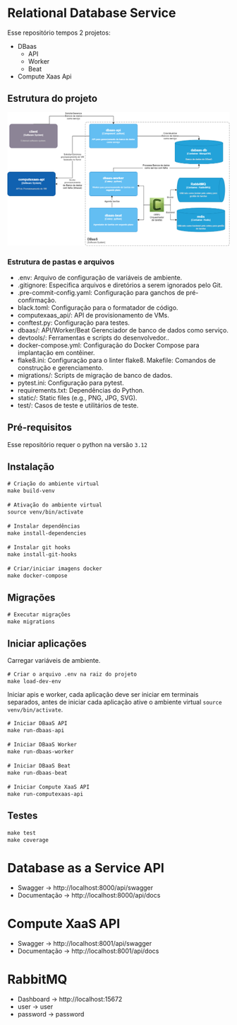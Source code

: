 # Relational Database Service

Esse repositório tempos 2 projetos:
- DBaas
    - API
    - Worker
    - Beat
- Compute Xaas Api

## Estrutura do projeto
![](static/structure.png)

### Estrutura de pastas e arquivos
- .env: Arquivo de configuração de variáveis ​​de ambiente.
- .gitignore: Especifica arquivos e diretórios a serem ignorados pelo Git.
- .pre-commit-config.yaml: Configuração para ganchos de pré-confirmação.
- black.toml: Configuração para o formatador de código.
- computexaas_api/: API de provisionamento de VMs.
- conftest.py: Configuração para testes.
- dbaas/: API/Worker/Beat Gerenciador de banco de dados como serviço.
- devtools/: Ferramentas e scripts do desenvolvedor..
- docker-compose.yml: Configuração do Docker Compose para implantação em contêiner.
- flake8.ini: Configuração para o linter flake8.
Makefile: Comandos de construção e gerenciamento.
- migrations/: Scripts de migração de banco de dados.
- pytest.ini: Configuração para pytest.
- requirements.txt: Dependências do Python.
- static/: Static files (e.g., PNG, JPG, SVG).
- test/: Casos de teste e utilitários de teste.


## Pré-requisitos
Esse repositório requer o python na versão `3.12`

## Instalação
```shell
# Criação do ambiente virtual
make build-venv

# Ativação do ambiente virtual
source venv/bin/activate

# Instalar dependências
make install-dependencies

# Instalar git hooks
make install-git-hooks

# Criar/iniciar imagens docker
make docker-compose
```

## Migrações
```shell
# Executar migrações
make migrations
```

## Iniciar aplicações

Carregar variáveis de ambiente.
```shell
# Criar o arquivo .env na raiz do projeto
make load-dev-env
```

Iniciar apis e worker, cada aplicação deve ser iniciar em terminais separados, antes de iniciar cada aplicação ative o ambiente virtual `source venv/bin/activate`.
```shell
# Iniciar DBaaS API
make run-dbaas-api

# Iniciar DBaaS Worker
make run-dbaas-worker

# Iniciar DBaaS Beat
make run-dbaas-beat

# Iniciar Compute XaaS API
make run-computexaas-api
```

## Testes
```shell
make test
make coverage
```

# Database as a Service API
- Swagger -> http://localhost:8000/api/swagger
- Documentação -> http://localhost:8000/api/docs

# Compute XaaS API
- Swagger -> http://localhost:8001/api/swagger
- Documentação -> http://localhost:8001/api/docs

# RabbitMQ
- Dashboard -> http://localhost:15672
- user -> user
- password -> password


